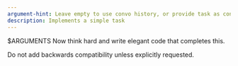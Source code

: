 ```yaml
---
argument-hint: Leave empty to use convo history, or provide task as context
description: Implements a simple task
---
```

$ARGUMENTS
Now think hard and write elegant code that completes this.

Do not add backwards compatibility unless explicitly requested.